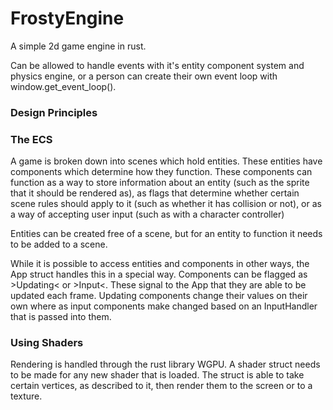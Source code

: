 # FrostyEngine
A simple 2d game engine in rust.

Can be allowed to handle events with it's entity component system and physics engine, or
a person can create their own event loop with window.get_event_loop().

### Design Principles


### The ECS

A game is broken down into scenes which hold entities. These entities have components which determine how they function. These components can function as a way to store information about an entity (such as the sprite that it should be rendered as), as flags that determine whether certain scene rules should apply to it (such as whether it has collision or not), or as a way of accepting user input (such as with a character controller)

Entities can be created free of a scene, but for an entity to function it needs to be added to a scene. 

While it is possible to access entities and components in other ways, the App struct handles this in a special way. Components can be flagged as >Updating< or >Input<. These signal to the App that they are able to be updated each frame. Updating components change their values on their own where as input components make changed based on an InputHandler that is passed into them.

### Using Shaders

Rendering is handled through the rust library WGPU. A shader struct needs to be made for any new shader that is loaded. The struct is able to take certain vertices, as described to it, then render them to the screen or to a texture. 